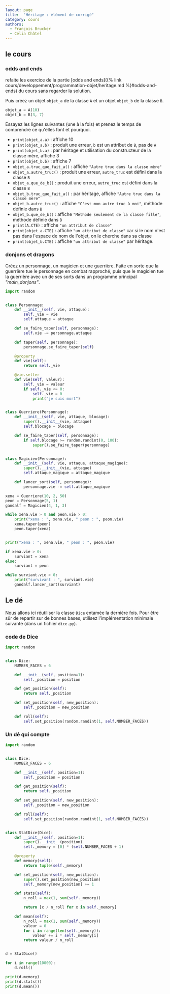 ```yaml
---
layout: page
title:  "Héritage : élément de corrigé"
category: cours
authors: 
  - François Brucker
  - Célia Châtel
---
```


## le cours

### odds and ends

refaite les exercice de la partie [odds and ends]({% link cours/developpement/programmation-objet/heritage.md %}#odds-and-ends) du cours sans regarder la solution.

Puis créez un objet `objet_a` de la classe `A` et un objet `objet_b` de la classe `B`.

```python
objet_a = A(10)
objet_b = B(3, 7)
```

Essayez les lignes suivantes (une à la
fois) et prenez le temps de comprendre ce qu'elles font et pourquoi.

* `print(objet_a.a)` : affiche 10
* `print(objet_a.b)` : produit une erreur, `b` est un attribut de `B`, pas de `A`
* `print(objet_b.a)` : par héritage et utilisation du constructeur de la classe mère, affiche 3
* `print(objet_b.b)` : affiche 7
* `objet_a.truc_que_fait_a()` : affiche `"Autre truc dans la classe mère"`
* `objet_a.autre_truc()` : produit une erreur, `autre_truc`  est défini dans la classe `B`
* `objet_a.que_de_b()` : produit une erreur, `autre_truc`  est défini dans la classe `B`
* `objet_b.truc_que_fait_a()` : par héritage, affiche `"Autre truc dans la classe mère"`
* `objet_b.autre_truc()` : affiche `"C'est mon autre truc à moi"`, méthode définie dans `B`
* `objet_b.que_de_b()`  :  affiche `"Méthode seulement de la classe fille"`, méthode définie dans `B`
* `print(A.CTE)` : affiche `"un attribut de classe"`
* `print(objet_a.CTE)` : affiche `"un attribut de classe"` car si le nom n'est pas dans l'espace de nom de l'objet, on le cherche dans sa classe
* `print(objet_b.CTE)` : affiche `"un attribut de classe"`  par héritage.

### donjons et dragons

Créez un personnage, un magicien et une guerrière. Faite en sorte que la guerrière tue le personnage en combat rapproché, puis que le magicien tue la guerrière avec un de ses sorts dans un programme principal *"main_donjons"*.

```python
import random


class Personnage:
    def __init__(self, vie, attaque):
        self._vie = vie
        self.attaque = attaque

    def se_faire_taper(self, personnage):
        self.vie -= personnage.attaque

    def taper(self, personnage):
        personnage.se_faire_taper(self)

    @property
    def vie(self):
        return self._vie

    @vie.setter
    def vie(self, valeur):
        self._vie = valeur
        if self._vie <= 0:
            self._vie = 0
            print("je suis mort")


class Guerriere(Personnage):
    def __init__(self, vie, attaque, blocage):
        super().__init__(vie, attaque)
        self.blocage = blocage

    def se_faire_taper(self, personnage):
        if self.blocage >= random.randint(0, 100):
            super().se_faire_taper(personnage)


class Magicien(Personnage):
    def __init__(self, vie, attaque, attaque_magique):
        super().__init__(vie, attaque)
        self.attaque_magique = attaque_magique

    def lancer_sort(self, personnage):
        personnage.vie -= self.attaque_magique

xena = Guerriere(10, 2, 50)
peon = Personnage(5, 1)
gandalf = Magicien(4, 1, 3)

while xena.vie > 0 and peon.vie > 0:
    print("xena : ", xena.vie, " peon : ", peon.vie)
    xena.taper(peon)
    peon.taper(xena)


print("xena : ", xena.vie, " peon : ", peon.vie)

if xena.vie > 0:
    surviant = xena
else:
    surviant = peon

while surviant.vie > 0:
    print("survivant : ", surviant.vie)
    gandalf.lancer_sort(surviant)
```

## Le dé

Nous allons ici réutiliser la classe `Dice` entamée la dernière fois. Pour être sûr de repartir sur de bonnes bases, utilisez l'implémentation minimale suivante (dans un fichier `dice.py`).

### code de Dice

```python
import random


class Dice:
    NUMBER_FACES = 6

    def __init__(self, position=1):
        self._position = position

    def get_position(self):
        return self._position

    def set_position(self, new_position):
        self._position = new_position

    def roll(self):
        self.set_position(random.randint(1, self.NUMBER_FACES))
```

### Un dé qui compte

```python
import random


class Dice:
    NUMBER_FACES = 6

    def __init__(self, position=1):
        self._position = position

    def get_position(self):
        return self._position

    def set_position(self, new_position):
        self._position = new_position

    def roll(self):
        self.set_position(random.randint(1, self.NUMBER_FACES))


class StatDice(Dice):
    def __init__(self, position=1):
        super().__init__(position)
        self._memory = [0] * (self.NUMBER_FACES + 1)

    @property
    def memory(self):
        return tuple(self._memory)

    def set_position(self, new_position):
        super().set_position(new_position)
        self._memory[new_position] += 1

    def stats(self):
        n_roll = max(1, sum(self._memory))

        return [x / n_roll for x in self._memory]

    def mean(self):
        n_roll = max(1, sum(self._memory))
        valeur = 0
        for i in range(len(self._memory)):
            valeur += i * self._memory[i]
        return valeur / n_roll


d = StatDice()

for i in range(10000):
    d.roll()

print(d.memory)
print(d.stats())
print(d.mean())
```
